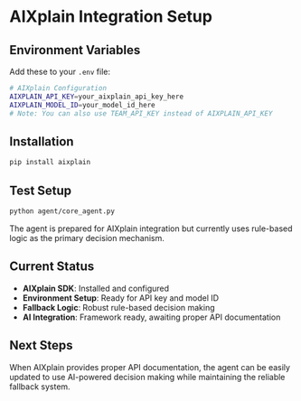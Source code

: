 # AIXplain Integration Setup

## Environment Variables

Add these to your `.env` file:

```bash
# AIXplain Configuration
AIXPLAIN_API_KEY=your_aixplain_api_key_here
AIXPLAIN_MODEL_ID=your_model_id_here
# Note: You can also use TEAM_API_KEY instead of AIXPLAIN_API_KEY
```

## Installation

```bash
pip install aixplain
```

## Test Setup

```bash
python agent/core_agent.py
```

The agent is prepared for AIXplain integration but currently uses rule-based logic as the primary decision mechanism.

## Current Status

- **AIXplain SDK**: Installed and configured
- **Environment Setup**: Ready for API key and model ID
- **Fallback Logic**: Robust rule-based decision making
- **AI Integration**: Framework ready, awaiting proper API documentation

## Next Steps

When AIXplain provides proper API documentation, the agent can be easily updated to use AI-powered decision making while maintaining the reliable fallback system.
